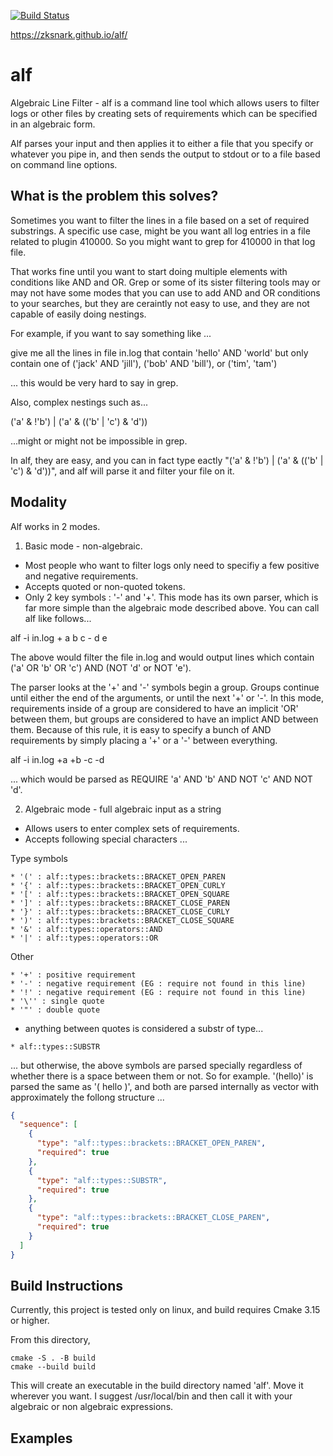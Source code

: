 [![Build Status](https://travis-ci.com/zkSNARK/alf.svg?branch=master)](https://travis-ci.com/zkSNARK/alf)

https://zksnark.github.io/alf/

# alf
Algebraic Line Filter - alf is a command line tool which allows users to filter logs or other files by creating sets of requirements which can be specified in an algebraic form.

Alf parses your input and then applies it to either a file that you specify or whatever you pipe in, and then sends the output to stdout or to a file based on command line options.

## What is the problem this solves?
Sometimes you want to filter the lines in a file based on a set of required substrings.  A specific use case, might be you want all log entries in a file related to plugin 410000.  So you might want to grep for 410000 in that log file.  

That works fine until you want to start doing multiple elements with conditions like AND and OR.  Grep or some of its sister filtering tools may or may not have some modes that you can use to add AND and OR conditions to your searches, but they are ceraintly not easy to use, and they are not capable of easily doing nestings.

For example, if you want to say something like ...

give me all the lines in file in.log that contain 'hello' AND 'world' but only contain one of ('jack' AND 'jill'), ('bob' AND 'bill'), or ('tim', 'tam')

... this would be very hard to say in grep.

Also, complex nestings such as...

('a' & !'b') | ('a' & (('b' | 'c') & 'd'))

...might or might not be impossible in grep.

In alf, they are easy, and you can in fact type eactly "('a' & !'b') | ('a' & (('b' | 'c') & 'd'))", and alf will parse it and filter your file on it.  


## Modality
Alf works in 2 modes.  
1. Basic mode - non-algebraic.
  - Most people who want to filter logs only need to specifiy a few positive and negative requirements.
  - Accepts quoted or non-quoted tokens.
  - Only 2 key symbols : '-' and '+'. 
  This mode has its own parser, which is far more simple than the algebraic mode described above.  You can call alf like follows...
  
  alf -i in.log + a b c - d e
  
  The above would filter the file in.log and would output lines which contain ('a' OR 'b' OR 'c') AND (NOT 'd' or NOT 'e').
  
  The parser looks at the '+' and '-' symbols begin a group.  Groups continue until either the end of the arguments, or until the next '+' or '-'.  In this mode, requirements inside of a group are considered to have an implicit 'OR' between them, but groups are considered to have an implict AND between them.  Because of this rule, it is easy to specify a bunch of AND requirements by simply placing a '+' or a '-' between everything.
  
  alf -i in.log +a +b -c -d
  
  ... which would be parsed as REQUIRE 'a' AND 'b' AND NOT 'c' AND NOT 'd'.
  
2.  Algebraic mode - full algebraic input as a string
  - Allows users to enter complex sets of requirements.
  - Accepts following special characters ...

  Type symbols 
  
    * '(' : alf::types::brackets::BRACKET_OPEN_PAREN
    * '{' : alf::types::brackets::BRACKET_OPEN_CURLY
    * '[' : alf::types::brackets::BRACKET_OPEN_SQUARE
    * ']' : alf::types::brackets::BRACKET_CLOSE_PAREN
    * '}' : alf::types::brackets::BRACKET_CLOSE_CURLY
    * ')' : alf::types::brackets::BRACKET_CLOSE_SQUARE
    * '&' : alf::types::operators::AND
    * '|' : alf::types::operators::OR
    
   Other
   
    * '+' : positive requirement
    * '-' : negative requirement (EG : require not found in this line)
    * '!' : negative requirement (EG : require not found in this line)
    * '\'' : single quote
    * '"' : double quote
    
   - anything between quotes is considered a substr of type...
   
    * alf::types::SUBSTR
   
   ... but otherwise, the above symbols are parsed specially regardless of 
   whether there is a space between them or not.  So for example. '(hello)' 
   is parsed the same as '( hello )', and both are parsed internally as 
   vector with approximately the follong structure ...
   
  ```json
  {
    "sequence": [
      {
        "type": "alf::types::brackets::BRACKET_OPEN_PAREN",
        "required": true
      },
      {
        "type": "alf::types::SUBSTR",
        "required": true
      },
      {
        "type": "alf::types::brackets::BRACKET_CLOSE_PAREN",
        "required": true
      }
    ]
  }
  ```
  
## Build Instructions
Currently, this project is tested only on linux, and build requires Cmake 
3.15 or higher. 

From this directory, 

    cmake -S . -B build
    cmake --build build

This will create an executable in the build directory named 'alf'.  Move it 
wherever you want.  I suggest /usr/local/bin and then call it with your algebraic
or non algebraic expressions.

## Examples 
